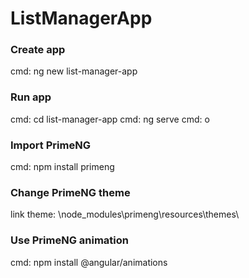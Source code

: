 # ListManagerApp

### Create app
cmd: ng new list-manager-app

### Run app
cmd: cd list-manager-app
cmd: ng serve
cmd: o

### Import PrimeNG
cmd: npm install primeng

### Change PrimeNG theme
link theme: \node_modules\primeng\resources\themes\

### Use PrimeNG animation
cmd: npm install @angular/animations